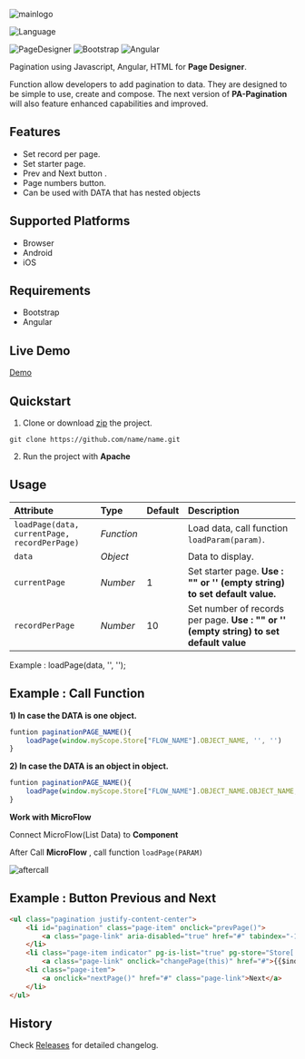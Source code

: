 ![mainlogo](https://user-images.githubusercontent.com/45651369/73010420-fb1e8100-3e44-11ea-802f-4e63d2582de3.png)

![Language](https://img.shields.io/badge/Language-JS-blue.svg)

![PageDesigner](https://img.shields.io/badge/PageDesigner-^18.0.0-blue.svg)
![Bootstrap](https://img.shields.io/badge/Bootstrap-^4.0.0-blue.svg)
![Angular](https://img.shields.io/badge/Angular-^1.5.8-blue.svg)

Pagination using Javascript, Angular, HTML for **Page Designer**. 

Function allow developers to add pagination to data.
They are designed to be simple to use, create and compose. The next version of **PA-Pagination** will also feature enhanced capabilities and improved.

## Features

- Set record per page.
- Set starter page.
- Prev and Next button .
- Page numbers button.
- Can be used with DATA that has nested objects

## Supported Platforms

- Browser
- Android
- iOS

## Requirements

- Bootstrap
- Angular


## Live Demo

[Demo](https://www.google.co.th)


## Quickstart

1. Clone or download [zip](https://github.com/N04A/pa-pagination/archive/master.zip) the project.
```
git clone https://github.com/name/name.git
```

2. Run the project with **Apache**

## Usage

Attribute		                                   | Type	        | Default | Description
:---				                                   | :--- 			| :---      | :--- 
`loadPage(data, currentPage, recordPerPage)`	    | *Function*	|         | Load data, call function `loadParam(param)`.
`data`		                                       | *Object*		|         | Data to display.
`currentPage`		                               | *Number*		| 1       |Set starter page. **Use : "" or '' (empty string) to set default value.**
`recordPerPage`		                               | *Number*	    | 10       | Set number of records per page. **Use : "" or '' (empty string) to set default value**



Example : loadPage(data, '', '');

## Example : Call Function

**1) In case the DATA is one object.**
```js
funtion paginationPAGE_NAME(){
    loadPage(window.myScope.Store["FLOW_NAME"].OBJECT_NAME, '', '')
}
```

**2) In case the DATA is an object in object.**
```js
funtion paginationPAGE_NAME(){
    loadPage(window.myScope.Store["FLOW_NAME"].OBJECT_NAME.OBJECT_NAME, '', '')
}
```
**Work with MicroFlow**

Connect MicroFlow(List Data) to **Component**

After Call **MicroFlow** , call function `loadPage(PARAM)`

![aftercall](https://user-images.githubusercontent.com/45651369/73172462-ad9c5f80-4135-11ea-952e-8833a2eb86b1.png)

## Example : Button Previous and Next 

```html
<ul class="pagination justify-content-center">
    <li id="pagination" class="page-item" onclick="prevPage()">
        <a class="page-link" aria-disabled="true" href="#" tabindex="-1">Previous</a>
    </li>
    <li class="page-item indicator" pg-is-list="true" pg-store="Store['allButton']">
        <a class="page-link" onclick="changePage(this)" href="#">{{$index+1}}</a></li>
    <li class="page-item">
        <a onclick="nextPage()" href="#" class="page-link">Next</a>
    </li>
</ul>
```

## History

Check [Releases]() for detailed changelog.


